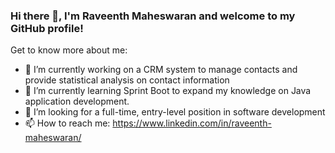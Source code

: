 ### Hi there 👋, I'm Raveenth Maheswaran and welcome to my GitHub profile!

Get to know more about me:

- 🔭 I’m currently working on a CRM system to manage contacts and provide statistical analysis on contact information
- 🌱 I’m currently learning Sprint Boot to expand my knowledge on Java application development.
- 💼 I’m looking for a full-time, entry-level position in software development
- 📫 How to reach me: https://www.linkedin.com/in/raveenth-maheswaran/

